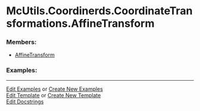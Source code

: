 # <a id="McUtils.Coordinerds.CoordinateTransformations.AffineTransform">McUtils.Coordinerds.CoordinateTransformations.AffineTransform</a>
    


### Members:

  - [AffineTransform](AffineTransform/AffineTransform.md)

### Examples:



___

[Edit Examples](https://github.com/McCoyGroup/References/edit/gh-pages/Documentation/examples/McUtils/Coordinerds/CoordinateTransformations/AffineTransform.md) or 
[Create New Examples](https://github.com/McCoyGroup/References/new/gh-pages/?filename=Documentation/examples/McUtils/Coordinerds/CoordinateTransformations/AffineTransform.md) <br/>
[Edit Template](https://github.com/McCoyGroup/References/edit/gh-pages/Documentation/templates/McUtils/Coordinerds/CoordinateTransformations/AffineTransform.md) or 
[Create New Template](https://github.com/McCoyGroup/References/new/gh-pages/?filename=Documentation/templates/McUtils/Coordinerds/CoordinateTransformations/AffineTransform.md) <br/>
[Edit Docstrings](https://github.com/McCoyGroup/McUtils/edit/master/Coordinerds/CoordinateTransformations/AffineTransform/__init__.py?message=Update%20Docs)